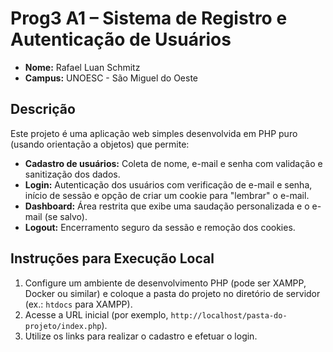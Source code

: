 # Prog3 A1 – Sistema de Registro e Autenticação de Usuários

- **Nome:** Rafael Luan Schmitz
- **Campus:** UNOESC - São Miguel do Oeste

## Descrição
Este projeto é uma aplicação web simples desenvolvida em PHP puro (usando orientação a objetos) que permite:
- **Cadastro de usuários:** Coleta de nome, e-mail e senha com validação e sanitização dos dados.
- **Login:** Autenticação dos usuários com verificação de e-mail e senha, início de sessão e opção de criar um cookie para "lembrar" o e-mail.
- **Dashboard:** Área restrita que exibe uma saudação personalizada e o e-mail (se salvo).
- **Logout:** Encerramento seguro da sessão e remoção dos cookies.

## Instruções para Execução Local
1. Configure um ambiente de desenvolvimento PHP (pode ser XAMPP, Docker ou similar) e coloque a pasta do projeto no diretório de servidor (ex.: `htdocs` para XAMPP).
2. Acesse a URL inicial (por exemplo, `http://localhost/pasta-do-projeto/index.php`).
3. Utilize os links para realizar o cadastro e efetuar o login.

